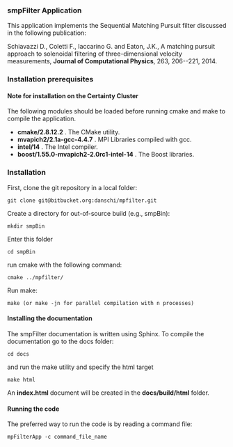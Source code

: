 ### smpFilter Application

This application implements the Sequential Matching Pursuit filter discussed in the following publication:

Schiavazzi D., Coletti F., Iaccarino G. and Eaton, J.K., A matching pursuit approach to solenoidal filtering of three-dimensional velocity measurements, **Journal of Computational Physics**, 263, 206--221, 2014.

### Installation prerequisites

#### Note for installation on the Certainty Cluster

The following modules should be loaded before running cmake and make to compile the application.

- **cmake/2.8.12.2** . The CMake utility.                 
- **mvapich2/2.1a-gcc-4.4.7** . MPI Libraries compiled with gcc.
- **intel/14** . The Intel compiler.
- **boost/1.55.0-mvapich2-2.0rc1-intel-14** . The Boost libraries.

### Installation

First, clone the git repository in a local folder:

```
git clone git@bitbucket.org:danschi/mpfilter.git 
```

Create a directory for out-of-source build (e.g., smpBin):

```
mkdir smpBin
```

Enter this folder 

```
cd smpBin
```

run cmake with the following command:

```
cmake ../mpfilter/
```

Run make:

```
make (or make -jn for parallel compilation with n processes)
```

#### Installing the documentation

The smpFilter documentation is written using Sphinx. To compile the documentation go to the docs folder:

```
cd docs
```

and run the make utility and specify the html target

```
make html
```

An **index.html** document will be created in the **docs/build/html** folder.

#### Running the code

The preferred way to run the code is by reading a command file:

```
mpFilterApp -c command_file_name
```
